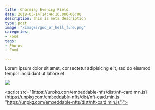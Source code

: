 ```yaml
---
title: Charming Evening Field
date: 2019-05-14T14:46:10.000+06:00
description: This is meta description
type: post
image: "/images/god_of_hell_fire.png"
categories:
- Food
tags:
- Photos
- Food

---
```

Lorem ipsum dolor sit amet, consectetur adipisicing elit, sed do eiusmod tempor incididunt ut labore et

![](../images/post-img.jpg)

  
 <nft-card contractAddress="0x495f947276749ce646f68ac8c248420045cb7b5e" tokenId="1318226234954538889640334750091514764777425932400472742792115980233972121601"> </nft-card> <script src="[https://unpkg.com/embeddable-nfts/dist/nft-card.min.js](https://unpkg.com/embeddable-nfts/dist/nft-card.min.js "https://unpkg.com/embeddable-nfts/dist/nft-card.min.js")"></script>
